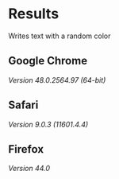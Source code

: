 # Results

Writes text with a random color

## Google Chrome
*Version 48.0.2564.97 (64-bit)*


## Safari
*Version 9.0.3 (11601.4.4)*


## Firefox
*Version 44.0*
